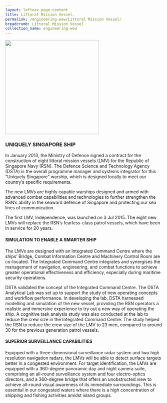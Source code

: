 ```yaml
---
layout: leftnav-page-content
title: Littoral Mission Vessel.
permalink: /engineering-wow/Littoral Mission Vessel/
breadcrumb: Littoral Mission Vessel
collection_name: engineering-wow
---
```


<img src="/images/pungol.jpg" width="300" height="300">

### UNIQUELY SINGAPORE SHIP

In January 2013, the Ministry of Defence signed a contract for the construction of eight littoral mission vessels (LMV) for the Republic of Singapore Navy (RSN). The Defence Science and Technology Agency (DSTA) is the overall programme manager and systems integrator for this “Uniquely Singapore” warship, which is designed locally to meet our country’s specific requirements.

The new LMVs are highly capable warships designed and armed with advanced combat capabilities and technologies to further strengthen the RSN’s ability in the seaward defence of Singapore and protecting our sea lines of communication.

The first LMV, Independence, was launched on 3 Jul 2015. The eight new LMVs will replace the RSN’s fearless-class patrol vessels, which have been in service for 20 years.

#### SIMULATION TO ENABLE A SMARTER SHIP
The LMVs are designed with an Integrated Command Centre where the ships’ Bridge, Combat Information Centre and Machinery Control Room are co-located. The Integrated Command Centre integrates and synergises the management of navigation, engineering, and combat functions to achieve greater operational effectiveness and efficiency, especially during maritime security operations.

DSTA validated the concept of the Integrated Command Centre. The DSTA Analytical Lab was set up to support the study of new operating concepts and workflow performance. In developing the lab, DSTA harnessed modelling and simulation of the new vessel, providing the RSN operators a realistic and immersive experience to try out a new way of operating the ship. A cognitive task analysis study was also conducted at the lab to reduce the crew size in the Integrated Command Centre. The study helped the RSN to reduce the crew size of the LMV to 23 men, compared to around 30 for the previous generation patrol vessels.

#### SUPERIOR SURVEILLANCE CAPABILITIES
Equipped with a three-dimensional surveillance radar system and two high resolution navigation radars, the LMVs will be able to detect surface targets better in a congested environment. For target identification, the LMVs are equipped with a 360-degree panoramic day and night camera suite, comprising an all-round surveillance system and four electro-optics directors, and a 360-degree bridge that offers an unobstructed view to achieve all-round visual awareness of its immediate surroundings. This is essential in our congested waters where there is a high concentration of shipping and fishing activities amidst island groups.
